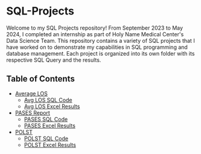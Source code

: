 # SQL-Projects

Welcome to my SQL Projects repository! From September 2023 to May 2024, I completed an internship as part of Holy Name Medical Center's Data Science Team. This repository contains a variety of SQL projects that I have worked on to demonstrate my capabilities in SQL programming and database management. Each project is organized into its own folder with its respective SQL Query and the results.

## Table of Contents

- [Average LOS](average-los)
  - [Avg LOS SQL Code](Average%20LOS/Average%20LOS%20(Split%20by%20Unit).docx)
  - [Avg LOS Excel Results](Average%20LOS/Average%20LOS%20(Split%20by%20Unit).xlsx)
- [PASES Report](pases-report)
  - [PASES SQL Code](PASES%20Report/PASES%20SQL%20Query.docx)
  - [PASES Excel Results](PASES%20Report/OR%20Elective%20Patients%20and%20PASES%20Form%20List.xlsx)
- [POLST](POLST)
  - [POLST SQL Code](POLST/POLST%20SQL%20Query.docx)
  - [POLST Excel Results](POLST/POLST%20List.xlsx)
